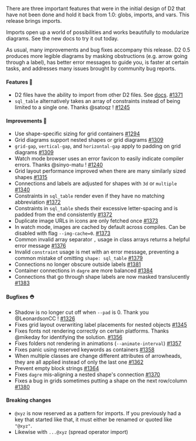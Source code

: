 There are three important features that were in the initial design of D2 that have not been done and hold it back from 1.0: globs, imports, and vars. This release brings imports.

Imports open up a world of possibilities and works beautifully to modularize diagrams. See the new docs to try it out today.

As usual, many improvements and bug fixes accompany this release. D2 0.5 produces more legible diagrams by masking obstructions (e.g. arrow going through a label), has better error messages to guide you, is faster at certain tasks, and addresses many issues brought by community bug reports.

#### Features 🚀

- D2 files have the ability to import from other D2 files. See [docs](https://d2lang.com/tour/imports). [#1371](https://github.com/terrastruct/d2/pull/1371)
- `sql_table` alternatively takes an array of constraints instead of being limited to a single one. Thanks @satoqz ! [#1245](https://github.com/terrastruct/d2/pull/1245)

#### Improvements 🧹

- Use shape-specific sizing for grid containers [#1294](https://github.com/terrastruct/d2/pull/1294)
- Grid diagrams support nested shapes or grid diagrams [#1309](https://github.com/terrastruct/d2/pull/1309)
- `grid-gap`, `vertical-gap`, and `horizontal-gap` apply to padding on grid diagrams [#1309](https://github.com/terrastruct/d2/pull/1309)
- Watch mode browser uses an error favicon to easily indicate compiler errors. Thanks @sinyo-matu ! [#1240](https://github.com/terrastruct/d2/pull/1240)
- Grid layout performance improved when there are many similarly sized shapes [#1315](https://github.com/terrastruct/d2/pull/1315)
- Connections and labels are adjusted for shapes with `3d` or `multiple` [#1340](https://github.com/terrastruct/d2/pull/1340)
- Constraints in `sql_table` render even if they have no matching abbreviation [#1372](https://github.com/terrastruct/d2/pull/1372)
- Constraints in `sql_table` sheds their excessive letter-spacing and is padded from the end consistently [#1372](https://github.com/terrastruct/d2/pull/1372)
- Duplicate image URLs in icons are only fetched once [#1373](https://github.com/terrastruct/d2/pull/1373)
- In watch mode, images are cached by default across compiles. Can be disabled with flag `--img-cache=0`. [#1373](https://github.com/terrastruct/d2/pull/1373)
- Common invalid array separator `,` usage in class arrays returns a helpful error message [#1376](https://github.com/terrastruct/d2/pull/1376)
- Invalid `constraint` usage is met with an error message, preventing a common mistake of omitting `shape: sql_table` [#1379](https://github.com/terrastruct/d2/pull/1379)
- Connections no longer obscure outside labels [#1381](https://github.com/terrastruct/d2/pull/1381)
- Container connections in `dagre` are more balanced [#1384](https://github.com/terrastruct/d2/pull/1384)
- Connections that go through shape labels are now masked translucently [#1383](https://github.com/terrastruct/d2/pull/1383)

#### Bugfixes ⛑️

- Shadow is no longer cut off when `--pad` is 0. Thank you @LeonardsonCC ! [#1326](https://github.com/terrastruct/d2/pull/1326)
- Fixes grid layout overwriting label placements for nested objects [#1345](https://github.com/terrastruct/d2/pull/1345)
- Fixes fonts not rendering correctly on certain platforms. Thanks @mikeday for identifying the solution. [#1356](https://github.com/terrastruct/d2/pull/1356)
- Fixes folders not rendering in animations (`--animate-interval`) [#1357](https://github.com/terrastruct/d2/pull/1357)
- Fixes panic using reserved keywords as containers [#1358](https://github.com/terrastruct/d2/pull/1358)
- When multiple classes are change different attributes of arrowheads, they are
  all applied instead of only the last one [#1362](https://github.com/terrastruct/d2/pull/1362)
- Prevent empty block strings [#1364](https://github.com/terrastruct/d2/pull/1364)
- Fixes `dagre` mis-aligning a nested shape's connection [#1370](https://github.com/terrastruct/d2/pull/1370)
- Fixes a bug in grids sometimes putting a shape on the next row/column [#1380](https://github.com/terrastruct/d2/pull/1380)

#### Breaking changes

- `@xyz` is now reserved as a pattern for imports. If you previously had a key that started like that, it must either be renamed or quoted like `"@xyz"`.
- Likewise with `...@xyz` (spread operator import)
